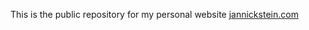 This is the public repository for my personal website <a href="https://jannickstein.com">jannickstein.com</a>
